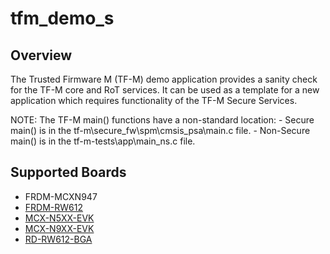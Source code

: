 # tfm_demo_s

## Overview
The Trusted Firmware M (TF-M) demo application provides a sanity check for the TF-M core and RoT services.
It can be used as a template for a new application which requires functionality of the TF-M Secure Services.

NOTE: The TF-M main() functions have a non-standard location:
       - Secure main() is in the tf-m\secure_fw\spm\cmsis_psa\main.c file.
       - Non-Secure main() is in the tf-m-tests\app\main_ns.c file.

## Supported Boards
- FRDM-MCXN947
- [FRDM-RW612](../../_boards/frdmrw612/tfm_examples/tfm_demo/tfm_demo_s/example_board_readme.md)
- [MCX-N5XX-EVK](../../_boards/mcxn5xxevk/tfm_examples/tfm_demo/tfm_demo_s/example_board_readme.md)
- [MCX-N9XX-EVK](../../_boards/mcxn9xxevk/tfm_examples/tfm_demo/tfm_demo_s/example_board_readme.md)
- [RD-RW612-BGA](../../_boards/rdrw612bga/tfm_examples/tfm_demo/tfm_demo_s/example_board_readme.md)
